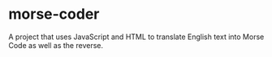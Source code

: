 # morse-coder
A project that uses JavaScript and HTML to translate English text into Morse Code as well as the reverse.
